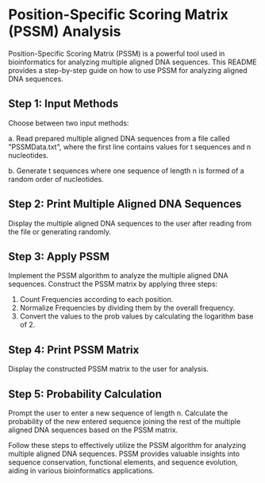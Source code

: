 # Position-Specific Scoring Matrix (PSSM) Analysis

Position-Specific Scoring Matrix (PSSM) is a powerful tool used in bioinformatics for analyzing multiple aligned DNA sequences. This README provides a step-by-step guide on how to use PSSM for analyzing aligned DNA sequences.

## Step 1: Input Methods

Choose between two input methods:

a. Read prepared multiple aligned DNA sequences from a file called "PSSMData.txt", where the first line contains values for t sequences and n nucleotides.

b. Generate t sequences where one sequence of length n is formed of a random order of nucleotides.

## Step 2: Print Multiple Aligned DNA Sequences

Display the multiple aligned DNA sequences to the user after reading from the file or generating randomly.

## Step 3: Apply PSSM

Implement the PSSM algorithm to analyze the multiple aligned DNA sequences. Construct the PSSM matrix by applying three steps:

1. Count Frequencies according to each position.
2. Normalize Frequencies by dividing them by the overall frequency.
3. Convert the values to the prob values by calculating the logarithm base of 2.

## Step 4: Print PSSM Matrix

Display the constructed PSSM matrix to the user for analysis.

## Step 5: Probability Calculation

Prompt the user to enter a new sequence of length n. Calculate the probability of the new entered sequence joining the rest of the multiple aligned DNA sequences based on the PSSM matrix.

Follow these steps to effectively utilize the PSSM algorithm for analyzing multiple aligned DNA sequences. PSSM provides valuable insights into sequence conservation, functional elements, and sequence evolution, aiding in various bioinformatics applications.
